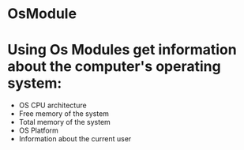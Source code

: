 # OsModule

# Using Os Modules get information about the computer's operating system:
  * OS CPU architecture
  * Free memory of the system
  * Total memory of the system
  * OS Platform
  * Information about the current user
